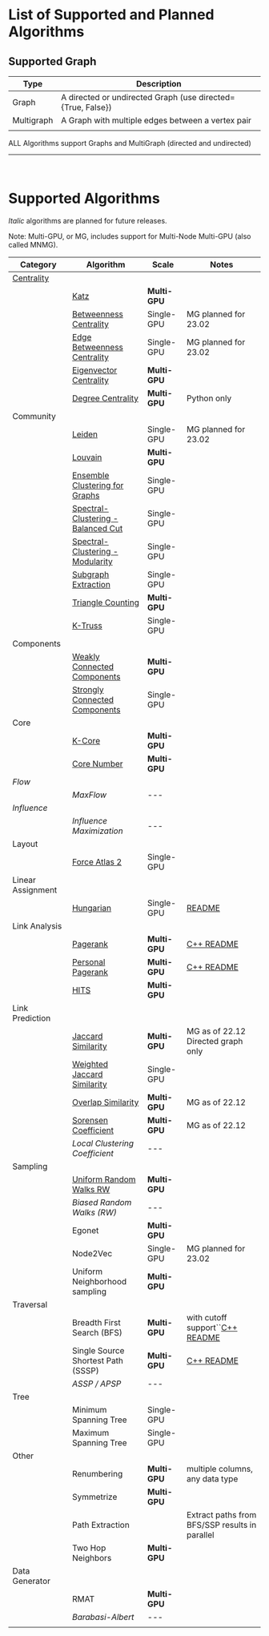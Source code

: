 # List of Supported and Planned Algorithms

## Supported Graph

| Type       | Description                                                 |
| ---------- | ----------------------------------------------------------- |
| Graph      | A directed or undirected Graph (use directed={True, False}) |
| Multigraph | A Graph with multiple edges between a vertex pair           |
|            |                                                             |

ALL Algorithms support Graphs and MultiGraph (directed and undirected)

---

<br>

# Supported Algorithms

_Italic_ algorithms are planned for future releases.

Note: Multi-GPU, or MG, includes support for Multi-Node Multi-GPU (also called MNMG).

| Category          | Algorithm                          | Scale               | Notes                                                           |
| ----------------- | ---------------------------------- | ------------------- | --------------------------------------------------------------- |
| [Centrality](https://github.com/rapidsai/cugraph/blob/main/notebooks/algorithms/centrality/Centrality.ipynb)        |                                    |                     |                                                                 |
|                   | [Katz](https://github.com/rapidsai/cugraph/blob/main/notebooks/algorithms/centrality/Katz.ipynb)                               | __Multi-GPU__ |                                                                 |
|                   | [Betweenness Centrality](https://github.com/rapidsai/cugraph/blob/main/notebooks/algorithms/centrality/Betweenness.ipynb)             | Single-GPU          | MG planned for 23.02                                            |
|                   | [Edge Betweenness Centrality](https://github.com/rapidsai/cugraph/blob/main/notebooks/algorithms/centrality/Betweenness.ipynb)        | Single-GPU          | MG planned for 23.02                                            |
|                   | [Eigenvector Centrality](https://github.com/rapidsai/cugraph/blob/main/notebooks/algorithms/centrality/Eigenvector.ipynb)             | __Multi-GPU__ |                                                                 |
|                   | [Degree Centrality](https://github.com/rapidsai/cugraph/blob/main/notebooks/algorithms/centrality/Degree.ipynb)                  | __Multi-GPU__ | Python only                                                     |
| Community         |                                    |                     |                                                                 |
|                   | [Leiden](https://github.com/rapidsai/cugraph/blob/main/notebooks/algorithms/community/Louvain.ipynb)                             | Single-GPU          | MG planned for 23.02                                            |
|                   | [Louvain](https://github.com/rapidsai/cugraph/blob/main/notebooks/algorithms/community/Louvain.ipynb)                            | __Multi-GPU__ |                                                                 |
|                   | [Ensemble Clustering for Graphs](https://github.com/rapidsai/cugraph/blob/main/notebooks/algorithms/community/ECG.ipynb)     | Single-GPU          |                                                                 |
|                   | [Spectral-Clustering - Balanced Cut](https://github.com/rapidsai/cugraph/blob/main/notebooks/algorithms/community/Spectral-Clustering.ipynb) | Single-GPU          |                                                                 |
|                   | [Spectral-Clustering - Modularity](https://github.com/rapidsai/cugraph/blob/main/notebooks/algorithms/community/Spectral-Clustering.ipynb)   | Single-GPU          |                                                                 |
|                   | [Subgraph Extraction](https://github.com/rapidsai/cugraph/blob/main/notebooks/algorithms/community/Subgraph-Extraction.ipyn)                | Single-GPU          |                                                                 |
|                   | [Triangle Counting](https://github.com/rapidsai/cugraph/blob/main/notebooks/algorithms/community/Triangle-Counting.ipynb)                  | __Multi-GPU__ |                                                                 |
|                   | [K-Truss](https://github.com/rapidsai/cugraph/blob/main/notebooks/algorithms/community/ktruss.ipynb)                            | Single-GPU          |                                                                 |
| Components        |                                    |                     |                                                                 |
|                   | [Weakly Connected Components](https://github.com/rapidsai/cugraph/blob/main/notebooks/algorithms/components/ConnectedComponents.ipynb)        | __Multi-GPU__ |                                                                 |
|                   | [Strongly Connected Components](https://github.com/rapidsai/cugraph/blob/main/notebooks/algorithms/components/ConnectedComponents.ipynb)      | Single-GPU          |                                                                 |
| Core              |                                    |                     |                                                                 |
|                   | [K-Core](https://github.com/rapidsai/cugraph/blob/main/notebooks/algorithms/cores/kcore.ipynb)                             | **Multi-GPU** |                                                                 |
|                   | [Core Number](https://github.com/rapidsai/cugraph/blob/main/notebooks/algorithms/cores/core-number.ipynb)                        | **Multi-GPU** |                                                                 |
| _Flow_          |                                    |                     |                                                                 |
|                   | _MaxFlow_                        | ---                 |                                                                 |
| _Influence_     |                                    |                     |                                                                 |
|                   | _Influence Maximization_         | ---                 |                                                                 |
| Layout            |                                    |                     |                                                                 |
|                   | [Force Atlas 2](https://github.com/rapidsai/cugraph/blob/main/notebooks/algorithms/layout/Force-Atlas2.ipynb)                      | Single-GPU          |                                                                 |
| Linear Assignment |                                    |                     |                                                                 |
|                   | [Hungarian]()                          | Single-GPU          | [README](cpp/src/linear_assignment/README-hungarian.md)            |
| Link Analysis     |                                    |                     |                                                                 |
|                   | [Pagerank](https://github.com/rapidsai/cugraph/blob/main/notebooks/algorithms/link_analysis/Pagerank.ipynb)                           | __Multi-GPU__ | [C++ README](cpp/src/centrality/README.md#Pagerank)                |
|                   | [Personal Pagerank]()                  | __Multi-GPU__ | [C++ README](cpp/src/centrality/README.md#Personalized-Pagerank)   |
|                   | [HITS](https://github.com/rapidsai/cugraph/blob/main/notebooks/algorithms/link_analysis/HITS.ipynb)                               | __Multi-GPU__ |                                                                 |
| Link Prediction   |                                    |                     |                                                                 |
|                   | [Jaccard Similarity](https://github.com/rapidsai/cugraph/blob/main/notebooks/algorithms/link_prediction/Jaccard-Similarity.ipynb)                 | **Multi-GPU**      | MG as of 22.12<br />Directed graph only                         |
|                   | [Weighted Jaccard Similarity](https://github.com/rapidsai/cugraph/blob/main/notebooks/algorithms/link_prediction/Jaccard-Similarity.ipynb)        | Single-GPU          |                                                                 |
|                   | [Overlap Similarity](https://github.com/rapidsai/cugraph/blob/main/notebooks/algorithms/link_prediction/Overlap-Similarity.ipynb)                 | **Multi-GPU** | MG as of 22.12                                                  |
|                   | [Sorensen Coefficient](https://github.com/rapidsai/cugraph/blob/main/notebooks/algorithms/link_prediction/Sorensen-Similarity.ipynb)               | **Multi-GPU** | MG as of 22.12                                                  |
|                   | _Local Clustering Coefficient_   | ---                 |                                                                 |
| Sampling          |                                    |                     |                                                                 |
|                   | [Uniform Random Walks RW](https://github.com/rapidsai/cugraph/blob/main/notebooks/algorithms/sampling/RandomWalk.ipynb)          | **Multi-GPU** |                                                                 |
|                   | *Biased Random Walks (RW)*       | ---                 |                                                                 |
|                   | Egonet                             | **Multi-GPU** |                                                                 |
|                   | Node2Vec                           | Single-GPU          | MG planned for 23.02                                            |
|                   | Uniform Neighborhood sampling      | __Multi-GPU__ |                                                                 |
| Traversal         |                                    |                     |                                                                 |
|                   | Breadth First Search (BFS)         | __Multi-GPU__ | with cutoff support``[C++ README](cpp/src/traversal/README.md#BFS) |
|                   | Single Source Shortest Path (SSSP) | __Multi-GPU__ | [C++ README](cpp/src/traversal/README.md#SSSP)                     |
|                   | _ASSP / APSP_                    | ---                 |                                                                 |
| Tree              |                                    |                     |                                                                 |
|                   | Minimum Spanning Tree              | Single-GPU          |                                                                 |
|                   | Maximum Spanning Tree              | Single-GPU          |                                                                 |
| Other             |                                    |                     |                                                                 |
|                   | Renumbering                        | __Multi-GPU__ | multiple columns, any data type                                 |
|                   | Symmetrize                         | __Multi-GPU__ |                                                                 |
|                   | Path Extraction                    |                     | Extract paths from BFS/SSP results in parallel                  |
|                   | Two Hop Neighbors                  | __Multi-GPU__ |                                                                 |
| Data Generator    |                                    |                     |                                                                 |
|                   | RMAT                               | __Multi-GPU__ |                                                                 |
|                   | _Barabasi-Albert_                | ---                 |                                                                 |
|                   |                                    |                     |                                                                 |
